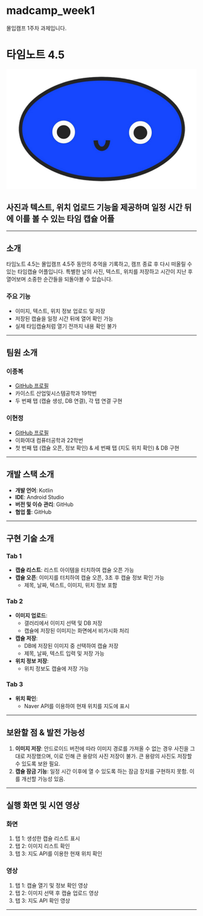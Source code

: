 # madcamp_week1
몰입캠프 1주차 과제입니다.

# 타임노트 4.5
![아이콘](https://github.com/ljbassa/madcamp_week1/blob/main/images/KakaoTalk_Photo_2025-01-01-17-10-54.png)
## 사진과 텍스트, 위치 업로드 기능을 제공하며 일정 시간 뒤에 이를 볼 수 있는 타임 캡슐 어플

---

## 소개
타임노트 4.5는 몰입캠프 4.5주 동안의 추억을 기록하고, 캠프 종료 후 다시 떠올릴 수 있는 타임캡슐 어플입니다. 특별한 날의 사진, 텍스트, 위치를 저장하고 시간이 지난 후 열어보며 소중한 순간들을 되돌아볼 수 있습니다.

### 주요 기능
- 이미지, 텍스트, 위치 정보 업로드 및 저장
- 저장된 캡슐을 일정 시간 뒤에 열어 확인 가능
- 실제 타임캡슐처럼 열기 전까지 내용 확인 불가

---

## 팀원 소개

### 이종복
- [GitHub 프로필](https://github.com/ljbassa)
- 카이스트 산업및시스템공학과 19학번
- 두 번째 탭 (캡슐 생성, DB 연결), 각 탭 연결 구현

### 이현정
- [GitHub 프로필](https://github.com/KKANGCHONG)
- 이화여대 컴퓨터공학과 22학번
- 첫 번째 탭 (캡슐 오픈, 정보 확인) & 세 번째 탭 (지도 위치 확인) & DB 구현

---

## 개발 스택 소개
- **개발 언어**: Kotlin
- **IDE**: Android Studio
- **버전 및 이슈 관리**: GitHub
- **협업 툴**: GitHub

---

## 구현 기술 소개

### Tab 1
- **캡슐 리스트**: 리스트 아이템을 터치하여 캡슐 오픈 가능
- **캡슐 오픈**: 이미지를 터치하여 캡슐 오픈, 3초 후 캡슐 정보 확인 가능
  - 제목, 날짜, 텍스트, 이미지, 위치 정보 포함

### Tab 2
- **이미지 업로드**:
  - 갤러리에서 이미지 선택 및 DB 저장
  - 캡슐에 저장된 이미지는 화면에서 비가시화 처리
- **캡슐 저장**:
  - DB에 저장된 이미지 중 선택하여 캡슐 저장
  - 제목, 날짜, 텍스트 입력 및 저장 가능
- **위치 정보 저장**:
  - 위치 정보도 캡슐에 저장 가능

### Tab 3
- **위치 확인**:
  - Naver API를 이용하여 현재 위치를 지도에 표시

---

## 보완할 점 & 발전 가능성

1. **이미지 저장**: 안드로이드 버전에 따라 이미지 경로를 가져올 수 없는 경우 사진을 그대로 저장했으며, 이로 인해 큰 용량의 사진 저장이 불가. 큰 용량의 사진도 저장할 수 있도록 보완 필요.
2. **캡슐 잠금 기능**: 일정 시간 이후에 열 수 있도록 하는 잠금 장치를 구현하지 못함. 이를 개선할 가능성 있음.

---

## 실행 화면 및 시연 영상

### 화면
1. 탭 1: 생성한 캡슐 리스트 표시
2. 탭 2: 이미지 리스트 확인
3. 탭 3: 지도 API를 이용한 현재 위치 확인

### 영상
1. 탭 1: 캡슐 열기 및 정보 확인 영상
2. 탭 2: 이미지 선택 후 캡슐 업로드 영상
3. 탭 3: 지도 API 확인 영상

---
